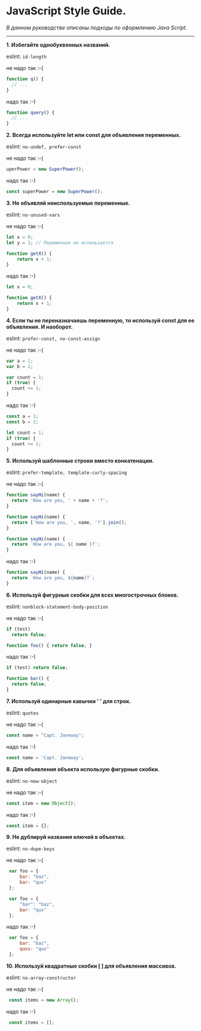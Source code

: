 # JavaScript Style Guide.
*В данном руководстве описаны подходы по оформлению Java Script.*
***
**1. Избегайте однобуквенных названий.**

eslint: `id-length`

не надо так :-(
``` js
function q() {
  // ...
}
```
надо так :-)
``` js
function query() {
  // ...
}
```
**2. Всегда используйте let или const для объявления переменных.**

eslint: `no-undef, prefer-const`

не надо так :-(
``` js
uperPower = new SuperPower();
```
надо так :-)
``` js
const superPower = new SuperPower();
```
**3. Не объявляй неиспользуемые переменные.**

eslint: `no-unused-vars`

не надо так :-(
``` js
let x = 0;
let y = 1; // Переменная не используется

function getX() {
    return x + 1;
}
```
надо так :-)
``` js
let x = 0;

function getX() {
    return x + 1;
}
```
**4. Если ты не переназначаешь переменную, то используй const для ее объявления. И наоборот.**

eslint: `prefer-const, no-const-assign`

не надо так :-(
``` js
var a = 1;
var b = 2;

var count = 1;
if (true) {
  count += 1;
}
```
надо так :-)
``` js
const a = 1;
const b = 2;

let count = 1;
if (true) {
  count += 1;
}
```
**5. Используй шаблонные строки вместо конкатенации.**

eslint: `prefer-template, template-curly-spacing`

не надо так :-(
``` js
function sayHi(name) {
  return 'How are you, ' + name + '?';
}

function sayHi(name) {
  return ['How are you, ', name, '?'].join();
}

function sayHi(name) {
  return `How are you, ${ name }?`;
}
```
надо так :-)
``` js
function sayHi(name) {
  return `How are you, ${name}?`;
}
```
**6. Используй фигурные скобки для всех многострочных блоков.**

eslint: `nonblock-statement-body-position`

не надо так :-(
``` js
if (test)
  return false;

function foo() { return false; }
```
надо так :-)
``` js
if (test) return false;

function bar() {
  return false;
}
```
**7. Используй одинарные кавычки ' ' для строк.**

eslint: `quotes`

не надо так :-(
``` js
const name = "Capt. Janeway";
```
надо так :-)
``` js
const name = 'Capt. Janeway';
```
**8. Для объявления объекта использую фигурные скобки.**

eslint: `no-new-object`

не надо так :-(
``` js
const item = new Object();
```
надо так :-)
``` js
const item = {};
```
**9. Не дублируй названия ключей в объектах.**

 eslint: `no-dupe-keys`

не надо так :-(
``` js
 var foo = {
     bar: "baz",
     bar: "qux"
 };

 var foo = {
     "bar": "baz",
     bar: "qux"
 };
```
надо так :-)
``` js
 var foo = {
     bar: "baz",
     quxx: "qux"
 };
 ```
 **10. Используй квадратные скобки [ ] для объявления массивов.**

 eslint: `no-array-constructor`

не надо так :-(
``` js
 const items = new Array();
```
надо так :-)
``` js
 const items = [];
```
